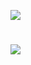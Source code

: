 [![](https://ausgis.github.io/logo/lab_logo.png)](https://yongzesong.com/geospatial-intelligence-lab/)

# <a href="https://yongzesong.com/geospatial-intelligence-lab/"> <img src="https://github.com/ausgis/.github/blob/main/bg_with_text.gif"> </a>
